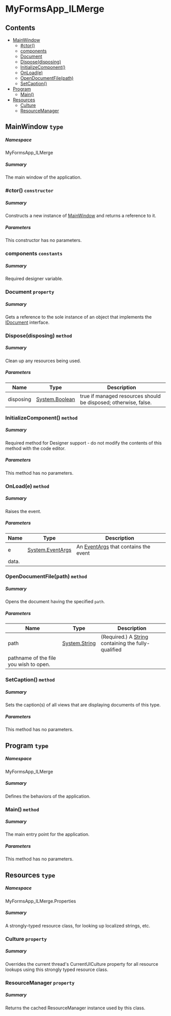 <a name='assembly'></a>
# MyFormsApp_ILMerge

## Contents

- [MainWindow](#T-MyFormsApp_ILMerge-MainWindow 'MyFormsApp_ILMerge.MainWindow')
  - [#ctor()](#M-MyFormsApp_ILMerge-MainWindow-#ctor 'MyFormsApp_ILMerge.MainWindow.#ctor')
  - [components](#F-MyFormsApp_ILMerge-MainWindow-components 'MyFormsApp_ILMerge.MainWindow.components')
  - [Document](#P-MyFormsApp_ILMerge-MainWindow-Document 'MyFormsApp_ILMerge.MainWindow.Document')
  - [Dispose(disposing)](#M-MyFormsApp_ILMerge-MainWindow-Dispose-System-Boolean- 'MyFormsApp_ILMerge.MainWindow.Dispose(System.Boolean)')
  - [InitializeComponent()](#M-MyFormsApp_ILMerge-MainWindow-InitializeComponent 'MyFormsApp_ILMerge.MainWindow.InitializeComponent')
  - [OnLoad(e)](#M-MyFormsApp_ILMerge-MainWindow-OnLoad-System-EventArgs- 'MyFormsApp_ILMerge.MainWindow.OnLoad(System.EventArgs)')
  - [OpenDocumentFile(path)](#M-MyFormsApp_ILMerge-MainWindow-OpenDocumentFile-System-String- 'MyFormsApp_ILMerge.MainWindow.OpenDocumentFile(System.String)')
  - [SetCaption()](#M-MyFormsApp_ILMerge-MainWindow-SetCaption 'MyFormsApp_ILMerge.MainWindow.SetCaption')
- [Program](#T-MyFormsApp_ILMerge-Program 'MyFormsApp_ILMerge.Program')
  - [Main()](#M-MyFormsApp_ILMerge-Program-Main 'MyFormsApp_ILMerge.Program.Main')
- [Resources](#T-MyFormsApp_ILMerge-Properties-Resources 'MyFormsApp_ILMerge.Properties.Resources')
  - [Culture](#P-MyFormsApp_ILMerge-Properties-Resources-Culture 'MyFormsApp_ILMerge.Properties.Resources.Culture')
  - [ResourceManager](#P-MyFormsApp_ILMerge-Properties-Resources-ResourceManager 'MyFormsApp_ILMerge.Properties.Resources.ResourceManager')

<a name='T-MyFormsApp_ILMerge-MainWindow'></a>
## MainWindow `type`

##### Namespace

MyFormsApp_ILMerge

##### Summary

The main window of the application.

<a name='M-MyFormsApp_ILMerge-MainWindow-#ctor'></a>
### #ctor() `constructor`

##### Summary

Constructs a new instance of [MainWindow](#T-MyFormsApp_ILMerge-MainWindow 'MyFormsApp_ILMerge.MainWindow') and
returns a reference to it.

##### Parameters

This constructor has no parameters.

<a name='F-MyFormsApp_ILMerge-MainWindow-components'></a>
### components `constants`

##### Summary

Required designer variable.

<a name='P-MyFormsApp_ILMerge-MainWindow-Document'></a>
### Document `property`

##### Summary

Gets a reference to the sole instance of an object that implements the
[IDocument](#T-MyFormsApp_ILMerge-Documents-Interfaces-IDocument 'MyFormsApp_ILMerge.Documents.Interfaces.IDocument') interface.

<a name='M-MyFormsApp_ILMerge-MainWindow-Dispose-System-Boolean-'></a>
### Dispose(disposing) `method`

##### Summary

Clean up any resources being used.

##### Parameters

| Name | Type | Description |
| ---- | ---- | ----------- |
| disposing | [System.Boolean](http://msdn.microsoft.com/query/dev14.query?appId=Dev14IDEF1&l=EN-US&k=k:System.Boolean 'System.Boolean') | true if managed resources should be disposed; otherwise, false. |

<a name='M-MyFormsApp_ILMerge-MainWindow-InitializeComponent'></a>
### InitializeComponent() `method`

##### Summary

Required method for Designer support - do not modify
the contents of this method with the code editor.

##### Parameters

This method has no parameters.

<a name='M-MyFormsApp_ILMerge-MainWindow-OnLoad-System-EventArgs-'></a>
### OnLoad(e) `method`

##### Summary

Raises the [](#E-System-Windows-Forms-Form-Load 'System.Windows.Forms.Form.Load') event.

##### Parameters

| Name | Type | Description |
| ---- | ---- | ----------- |
| e | [System.EventArgs](http://msdn.microsoft.com/query/dev14.query?appId=Dev14IDEF1&l=EN-US&k=k:System.EventArgs 'System.EventArgs') | An [EventArgs](http://msdn.microsoft.com/query/dev14.query?appId=Dev14IDEF1&l=EN-US&k=k:System.EventArgs 'System.EventArgs') that contains the event
data. |

<a name='M-MyFormsApp_ILMerge-MainWindow-OpenDocumentFile-System-String-'></a>
### OpenDocumentFile(path) `method`

##### Summary

Opens the document having the specified `path`.

##### Parameters

| Name | Type | Description |
| ---- | ---- | ----------- |
| path | [System.String](http://msdn.microsoft.com/query/dev14.query?appId=Dev14IDEF1&l=EN-US&k=k:System.String 'System.String') | (Required.) A [String](http://msdn.microsoft.com/query/dev14.query?appId=Dev14IDEF1&l=EN-US&k=k:System.String 'System.String') containing the fully-qualified
pathname of the file you wish to open. |

<a name='M-MyFormsApp_ILMerge-MainWindow-SetCaption'></a>
### SetCaption() `method`

##### Summary

Sets the caption(s) of all views that are displaying documents of this type.

##### Parameters

This method has no parameters.

<a name='T-MyFormsApp_ILMerge-Program'></a>
## Program `type`

##### Namespace

MyFormsApp_ILMerge

##### Summary

Defines the behaviors of the application.

<a name='M-MyFormsApp_ILMerge-Program-Main'></a>
### Main() `method`

##### Summary

The main entry point for the application.

##### Parameters

This method has no parameters.

<a name='T-MyFormsApp_ILMerge-Properties-Resources'></a>
## Resources `type`

##### Namespace

MyFormsApp_ILMerge.Properties

##### Summary

A strongly-typed resource class, for looking up localized strings, etc.

<a name='P-MyFormsApp_ILMerge-Properties-Resources-Culture'></a>
### Culture `property`

##### Summary

Overrides the current thread's CurrentUICulture property for all
  resource lookups using this strongly typed resource class.

<a name='P-MyFormsApp_ILMerge-Properties-Resources-ResourceManager'></a>
### ResourceManager `property`

##### Summary

Returns the cached ResourceManager instance used by this class.
